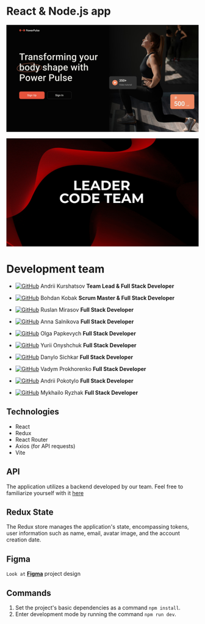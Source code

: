 # React & Node.js app

![Presentation](./public/power-pulse.jpg)

![Presentation](./public/presentation.gif)

# Development team

- [![GitHub](https://img.shields.io/badge/GitHub-100000?style=for-the-badge&logo=github&logoColor=white)](https://github.com/kurshatsov-andrii) Andrii
  Kurshatsov **Team Lead & Full Stack Developer**

- [![GitHub](https://img.shields.io/badge/GitHub-100000?style=for-the-badge&logo=github&logoColor=white)](https://github.com/BogdanK85) Bohdan Kobak
  **Scrum Master & Full Stack Developer**

- [![GitHub](https://img.shields.io/badge/GitHub-100000?style=for-the-badge&logo=github&logoColor=white)](https://github.com/RuslanMirasov) Ruslan
  Mirasov **Full Stack Developer**

- [![GitHub](https://img.shields.io/badge/GitHub-100000?style=for-the-badge&logo=github&logoColor=white)](https://github.com/Salnikova-Anna) Anna
  Salnikova **Full Stack Developer**

- [![GitHub](https://img.shields.io/badge/GitHub-100000?style=for-the-badge&logo=github&logoColor=white)](https://github.com/OlkoKS) Olga Papkevych
  **Full Stack Developer**

- [![GitHub](https://img.shields.io/badge/GitHub-100000?style=for-the-badge&logo=github&logoColor=white)](https://github.com/Svin07) Yurii Onyshchuk
  **Full Stack Developer**

- [![GitHub](https://img.shields.io/badge/GitHub-100000?style=for-the-badge&logo=github&logoColor=white)](https://github.com/boblmbq) Danylo Sichkar
  **Full Stack Developer**

- [![GitHub](https://img.shields.io/badge/GitHub-100000?style=for-the-badge&logo=github&logoColor=white)](https://github.com/SheGaDev) Vadym
  Prokhorenko **Full Stack Developer**

- [![GitHub](https://img.shields.io/badge/GitHub-100000?style=for-the-badge&logo=github&logoColor=white)](https://github.com/andriipkt) Andrii
  Pokotylo **Full Stack Developer**

- [![GitHub](https://img.shields.io/badge/GitHub-100000?style=for-the-badge&logo=github&logoColor=white)](https://github.com/DariusBlac) Mykhailo
  Ryzhak **Full Stack Developer**

## Technologies

- React
- Redux
- React Router
- Axios (for API requests)
- Vite

## API

The application utilizes a backend developed by our team. Feel free to familiarize yourself with it
[here](https://github.com/kurshatsov-andrii/leader-code-team-power-pulse-back-end)

## Redux State

The Redux store manages the application's state, encompassing tokens, user information such as name, email, avatar image, and the account creation
date.

## Figma

`Look at` [**Figma**](https://www.figma.com/file/0xm1EIt7GWmWxWTa8xu2K5/Power-Pulse-2.0?type=design&node-id=0-1&mode=design&t=vJw2X0p5TitKmQP2-0)
project design

## Commands

1. Set the project's basic dependencies as a command `npm install`.
2. Enter development mode by running the command `npm run dev`.
